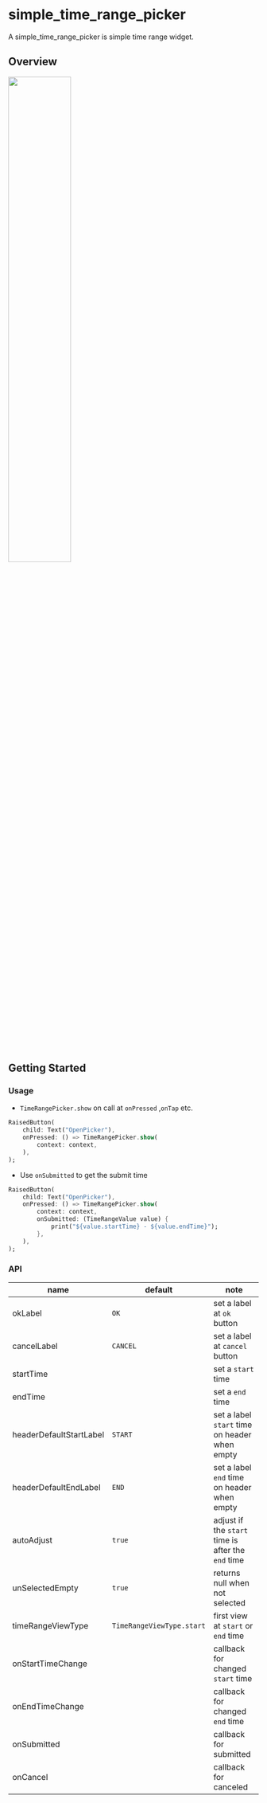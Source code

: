 # simple_time_range_picker

A simple_time_range_picker is simple time range widget.

## Overview

<img src="https://user-images.githubusercontent.com/885696/93012152-d136ec00-f5d8-11ea-8d74-32400b18a564.gif" width="50%">

## Getting Started

### Usage

- `TimeRangePicker.show` on call at `onPressed` ,`onTap` etc.

```dart
RaisedButton(
    child: Text("OpenPicker"),
    onPressed: () => TimeRangePicker.show(
        context: context,
    ),
);
```

- Use `onSubmitted` to get the submit time

```dart
RaisedButton(
    child: Text("OpenPicker"),
    onPressed: () => TimeRangePicker.show(
        context: context,
        onSubmitted: (TimeRangeValue value) {
            print("${value.startTime} - ${value.endTime}");
        },
    ),
);
```

### API

| name                    | default                   | note                                           |
| ----------------------- | ------------------------- | ---------------------------------------------- |
| okLabel                 | `OK`                      | set a label at `ok` button                       |
| cancelLabel             | `CANCEL`                  | set a label at `cancel` button                   |
| startTime               |                           | set a `start` time                               |
| endTime                 |                           | set a `end` time                                 |
| headerDefaultStartLabel | `START`                   | set a label `start` time on header when empty    |
| headerDefaultEndLabel   | `END`                     | set a label `end` time on header when empty      |
| autoAdjust              | `true`                    | adjust if the `start` time is after the `end` time |
| unSelectedEmpty         | `true`                    | returns null when not selected |
| timeRangeViewType       | `TimeRangeViewType.start` | first view at `start` or `end` time                 |
| onStartTimeChange       |                           | callback for changed `start` time                |
| onEndTimeChange         |                           | callback for changed `end` time                  |
| onSubmitted             |                           | callback for submitted                         |
| onCancel                |                           | callback for canceled                          |
